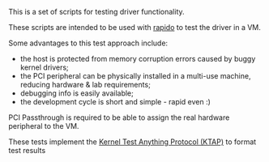 
This is a set of scripts for testing driver functionality.

These scripts are intended to be used with
[rapido](https://github.com/acooks/rapido/tree/tn40xx-testing)
to test the driver in a VM.

Some advantages to this test approach include:
 * the host is protected from memory corruption errors caused by buggy kernel
   drivers;
 * the PCI peripheral can be physically installed in a multi-use machine,
   reducing hardware & lab requirements;
 * debugging info is easily available;
 * the development cycle is short and simple - rapid even :)

PCI Passthrough is required to be able to assign the real hardware peripheral
to the VM.

These tests implement the
[Kernel Test Anything Protocol (KTAP)](https://docs.kernel.org/dev-tools/ktap.html)
to format test results
